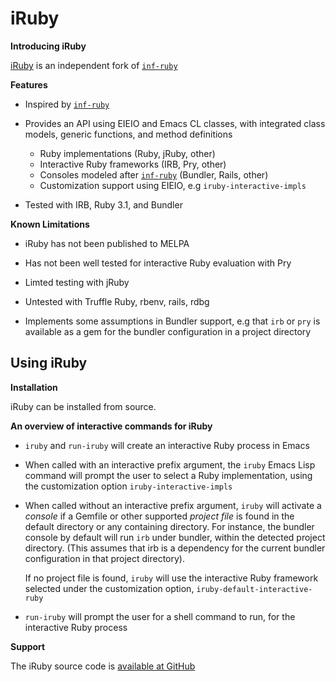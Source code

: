iRuby
=====

**Introducing iRuby**

[iRuby][iruby] is an independent fork of [`inf-ruby`][inf-ruby]

**Features**

* Inspired by [`inf-ruby`][inf-ruby]

* Provides an API using EIEIO and Emacs CL classes, with integrated
  class models, generic functions, and method definitions

    * Ruby implementations (Ruby, jRuby, other)
    * Interactive Ruby frameworks (IRB, Pry, other)
    * Consoles modeled after [`inf-ruby`][inf-ruby] (Bundler, Rails, other)
    * Customization support using EIEIO, e.g `iruby-interactive-impls`

* Tested with IRB, Ruby 3.1, and Bundler

**Known Limitations**

* iRuby has not been published to MELPA

* Has not been well tested for interactive Ruby evaluation with Pry

* Limted testing with jRuby

* Untested with Truffle Ruby, rbenv, rails, rdbg

* Implements some assumptions in Bundler support, e.g that `irb` or
  `pry` is available as a gem for the bundler configuration in a project
  directory

## Using iRuby

**Installation**

iRuby can be installed from source.

**An overview of interactive commands for iRuby**

* `iruby` and `run-iruby` will create an interactive Ruby process in
  Emacs

* When called with an interactive prefix argument, the `iruby` Emacs
  Lisp command will prompt the user to select a Ruby implementation, using
  the customization option `iruby-interactive-impls`

* When called without an interactive prefix argument, `iruby` will
  activate a _console_ if a Gemfile or other supported _project file_ is
  found in the default directory or any containing directory. For
  instance, the bundler console by default will run `irb` under bundler,
  within the detected project directory. (This assumes that irb is a
  dependency for the current bundler configuration in that project
  directory).

  If no project file is found, `iruby` will use the interactive Ruby
  framework selected under the customization option,
  `iruby-default-interactive-ruby`

* `run-iruby` will prompt the user for a shell command to run, for the
  interactive Ruby process

**Support**

The iRuby source code is [available at GitHub][iruby]

[inf-ruby]: http://github.com/nonsequitur/inf-ruby/
[iruby]: https://github.com/rubyblox/iruby
